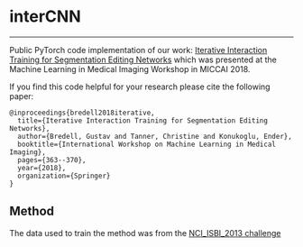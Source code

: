 # interCNN
---
Public PyTorch code implementation of our work: [Iterative Interaction Training for Segmentation Editing Networks](https://link.springer.com/chapter/10.1007/978-3-030-00919-9_42) which was presented at the Machine Learning in Medical Imaging Workshop in MICCAI 2018.

If you find this code helpful for your research please cite the following paper:
```
@inproceedings{bredell2018iterative,
  title={Iterative Interaction Training for Segmentation Editing Networks},
  author={Bredell, Gustav and Tanner, Christine and Konukoglu, Ender},
  booktitle={International Workshop on Machine Learning in Medical Imaging},
  pages={363--370},
  year={2018},
  organization={Springer}
}
```
Method
---
The data used to train the method was from the [NCI_ISBI_2013 challenge](https://wiki.cancerimagingarchive.net/display/Public/NCI-ISBI+2013+Challenge+-+Automated+Segmentation+of+Prostate+Structures)
